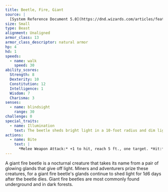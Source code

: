 ```yaml
---
title: Beetle, Fire, Giant
source: |
  [System Reference Document 5.0](https://dnd.wizards.com/articles/features/systems-reference-document-srd)
size: Small
type: Beast
alignment: Unaligned
armor_class: 13
armor_class_descriptor: natural armor
hp: 4
hd: 1
speeds:
  - name: walk
    speed: 30
ability_scores:
  Strength: 8
  Dexterity: 10
  Constitution: 12
  Intelligence: 1
  Wisdom: 7
  Charisma: 3
senses:
  - name: blindsight
    range: 30
challenge: 0
special_traits:
  - name: Illumination
    text: The beetle sheds bright light in a 10-foot radius and dim light for an additional 10 feet.
actions:
  - name: Bite
    text: |
      *Melee Weapon Attack:* +1 to hit, reach 5 ft., one target. *Hit:* 2 (1d6 − 1) slashing damage.
---
```


A giant fire beetle is a nocturnal creature that takes its name from a pair of glowing glands that give off light. Miners and adventurers prize these creatures, for a giant fire beetle's glands continue to shed light for 1d6 days after the beetle dies. Giant fire beetles are most commonly found underground and in dark forests.
